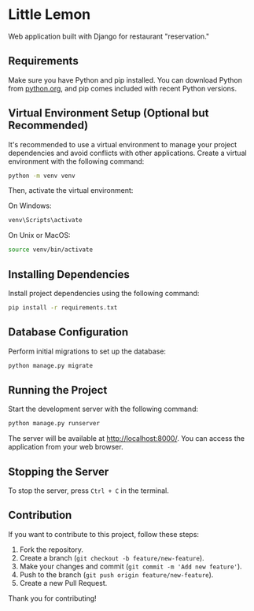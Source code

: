 # Little Lemon

Web application built with Django for restaurant "reservation."

## Requirements

Make sure you have Python and pip installed. You can download Python from [python.org](https://www.python.org/downloads/), and pip comes included with recent Python versions.

## Virtual Environment Setup (Optional but Recommended)

It's recommended to use a virtual environment to manage your project dependencies and avoid conflicts with other applications. Create a virtual environment with the following command:

```bash
python -m venv venv
```

Then, activate the virtual environment:

On Windows:
```bash
venv\Scripts\activate
```

On Unix or MacOS:
```bash
source venv/bin/activate
```

## Installing Dependencies

Install project dependencies using the following command:

```bash
pip install -r requirements.txt
```

## Database Configuration

Perform initial migrations to set up the database:

```bash
python manage.py migrate
```

## Running the Project

Start the development server with the following command:

```bash
python manage.py runserver
```

The server will be available at [http://localhost:8000/](http://localhost:8000/). You can access the application from your web browser.

## Stopping the Server

To stop the server, press `Ctrl + C` in the terminal.

## Contribution

If you want to contribute to this project, follow these steps:

1. Fork the repository.
2. Create a branch (`git checkout -b feature/new-feature`).
3. Make your changes and commit (`git commit -m 'Add new feature'`).
4. Push to the branch (`git push origin feature/new-feature`).
5. Create a new Pull Request.

Thank you for contributing!
